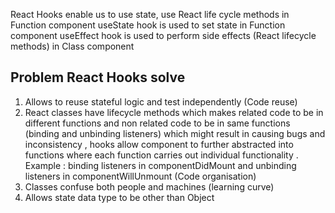 React Hooks enable us to use state, use React life cycle methods in Function component
useState hook is used to set state in Function component
useEffect hook is used to perform side effects (React lifecycle methods) in Class component

## Problem React Hooks solve
1. Allows to reuse stateful logic and test independently (Code reuse)
2. React classes have lifecycle methods which makes related code to be in different functions  and non related code to be in same functions (binding and unbinding listeners) which might result in causing bugs and inconsistency , hooks allow component to further abstracted into functions where each function carries out individual functionality . Example : binding listeners in componentDidMount and unbinding listeners in componentWillUnmount (Code organisation)
3. Classes confuse both people and machines (learning curve)
4. Allows state data type to be other than Object